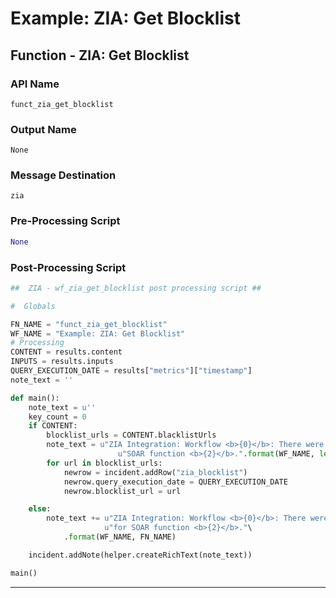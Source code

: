 <!--
    DO NOT MANUALLY EDIT THIS FILE
    THIS FILE IS AUTOMATICALLY GENERATED WITH resilient-circuits codegen
-->

# Example: ZIA: Get Blocklist

## Function - ZIA: Get Blocklist

### API Name
`funct_zia_get_blocklist`

### Output Name
`None`

### Message Destination
`zia`

### Pre-Processing Script
```python
None
```

### Post-Processing Script
```python
##  ZIA - wf_zia_get_blocklist post processing script ##

#  Globals

FN_NAME = "funct_zia_get_blocklist"
WF_NAME = "Example: ZIA: Get Blocklist"
# Processing
CONTENT = results.content
INPUTS = results.inputs
QUERY_EXECUTION_DATE = results["metrics"]["timestamp"]
note_text = ''

def main():
    note_text = u''
    key_count = 0
    if CONTENT:
        blocklist_urls = CONTENT.blacklistUrls
        note_text = u"ZIA Integration: Workflow <b>{0}</b>: There were <b>{1}</b> blocklist URLS (s) returned for " \
                        u"SOAR function <b>{2}</b>.".format(WF_NAME, len(blocklist_urls), FN_NAME)
        for url in blocklist_urls:
            newrow = incident.addRow("zia_blocklist")
            newrow.query_execution_date = QUERY_EXECUTION_DATE
            newrow.blocklist_url = url

    else:
        note_text += u"ZIA Integration: Workflow <b>{0}</b>: There were <b>no</b> results returned " \
                     u"for SOAR function <b>{2}</b>."\
            .format(WF_NAME, FN_NAME)

    incident.addNote(helper.createRichText(note_text))

main()

```

---

